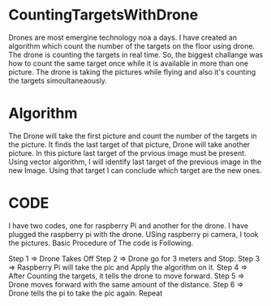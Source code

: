 # CountingTargetsWithDrone

Drones are most emergine technology noa a days. I have created an algorithm which count the number of the targets on the floor using drone. 
The drone is counting the targets in real time. So, the biggest challange was how to count the same target once while it is available in more than one picture. 
The drone is taking the pictures while flying and also it's counting the targets simoultaneaously.
# Algorithm

The Drone will take the first picture and count the number of the targets in the picture. It finds the last target of that picture, Drone will take another picture. In this picture last target of the prvious image must be present. Using vector algorithm, I will identify last target of the previous image in the new Image. Using that target I can conclude which target are the new ones. 

# CODE

I have two codes, one for raspberry Pi and another for the drone.
I have plugged the raspberry pi with the drone. USing raspberry pi camera, I took the pictures.
Basic Procedure of The code is Following.

Step 1 => Drone Takes Off
Step 2 => Drone go for 3 meters and Stop.
Step 3 => Raspberry Pi will take the pic and Apply the algorithm on it.
Step 4 => After Counting the targets, it tells the drone to move forward. 
Step 5 => Drone moves forward with the same amount of the distance. 
Step 6 => Drone tells the pi to take the pic again.
Repeat



